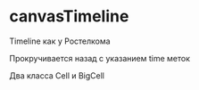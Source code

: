 # canvasTimeline

Timeline как у Ростелкома

Прокручивается назад с указанием time меток

Два класса Cell и BigCell
